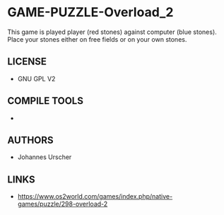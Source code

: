 # GAME-PUZZLE-Overload_2
This game is played player (red stones) against computer (blue stones). Place your stones either on free fields or on your own stones.

## LICENSE
* GNU GPL V2

## COMPILE TOOLS
* 
 
## AUTHORS
* Johannes Urscher

## LINKS
* https://www.os2world.com/games/index.php/native-games/puzzle/298-overload-2
